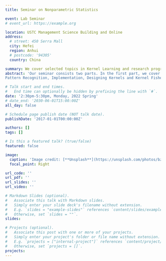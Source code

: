 ```yaml
---
title: Seminar on Nonparametric Statistics

event: Lab Seminar
# event_url: https://example.org

location: USTC Management Science Building and Online
address:
  # street: 450 Serra Mall
  city: Hefei
  region: Anhui
  # postcode: '94305'
  country: China

summary: We cover selected topics in Kernel Learning and research progress in Nonparametric Statistics. 
abstract: 'Our seminar consists two parts. In the first part, we cover selected topics in "Learning with Kernel", including Loss functions, Regularization,
Pattern Recognition, Implementation, Designing Kernels and Kernel Fisher Discriminant. In the second part, we report our research progress in topics of Nonparametric Statistics, including Tree methods, two sample tests on Hyperbolic Space and Change Point Detection.'

# Talk start and end times.
#   End time can optionally be hidden by prefixing the line with `#`.
date: '2:30pm-5:30pm, Monday, 2022 Spring'
# date_end: '2030-06-01T15:00:00Z'
all_day: false

# Schedule page publish date (NOT talk date).
publishDate: '2017-01-01T00:00:00Z'

authors: []
tags: []

# Is this a featured talk? (true/false)
featured: false

image:
  caption: 'Image credit: [**Unsplash**](https://unsplash.com/photos/bzdhc5b3Bxs)'
  focal_point: Right

url_code: ''
url_pdf: ''
url_slides: ''
url_video: ''

# Markdown Slides (optional).
#   Associate this talk with Markdown slides.
#   Simply enter your slide deck's filename without extension.
#   E.g. `slides = "example-slides"` references `content/slides/example-slides.md`.
#   Otherwise, set `slides = ""`.
slides:

# Projects (optional).
#   Associate this post with one or more of your projects.
#   Simply enter your project's folder or file name without extension.
#   E.g. `projects = ["internal-project"]` references `content/project/deep-learning/index.md`.
#   Otherwise, set `projects = []`.
projects:
---
```


